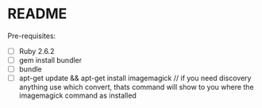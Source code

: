 # README

Pre-requisites:
- [ ] Ruby 2.6.2
- [ ] gem install bundler
- [ ] bundle
- [ ] apt-get update && apt-get install imagemagick // if you need discovery anything use which convert, thats command will show to you where the imagemagick command as installed